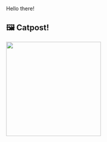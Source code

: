 Hello there!



## 🖼️ Catpost!

<sub>
    <img src="https://cdn2.thecatapi.com/images/MERXYqmbb.jpg" height="256">
</sub>

